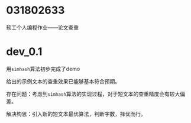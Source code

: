 # 031802633
软工个人编程作业——论文查重



# dev_0.1

用`simhash`算法初步完成了demo

给出的示例文本的查重效果已能够基本符合预期。

存在问题：考虑到`simhash`算法的实现过程，对于短文本的查重精度会有较大偏差。

解决构思：引入新的短文本最优算法，判断字数，择优而行。

